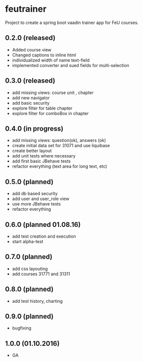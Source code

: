 # feutrainer
Project to create a spring boot vaadin trainer app for FeU courses.

## 0.2.0 (released)
* Added course view
* Changed captions to inline html
* individualized width of name text-field
* implemented converter and sued fields for multi-selection

## 0.3.0 (released)
* add missing views: course unit , chapter 
* add new navigator 
* add basic security 
* explore filter for table chapter 
* explore filter for comboBox in chapter 

## 0.4.0 (in progress)
* add missing views: question(ok), answers (ok)
* create initial data set for 31071 and use liquibase
* create better layout
* add unit tests where necessary
* add first basic JBehave tests
* refactor everything (text area for long text, etc)

## 0.5.0 (planned)
* add db based security 
* add user and user_role view
* use more JBehave tests
* refactor everything

## 0.6.0 (planned 01.08.16)
* add test creation and execution
* start alpha-test

## 0.7.0 (planned)
* add css layouting
* add courses 31771 and 31311

## 0.8.0 (planned)
* add test history, charting

## 0.9.0 (planned)
* bugfixing

## 1.0.0 (01.10.2016)
* GA